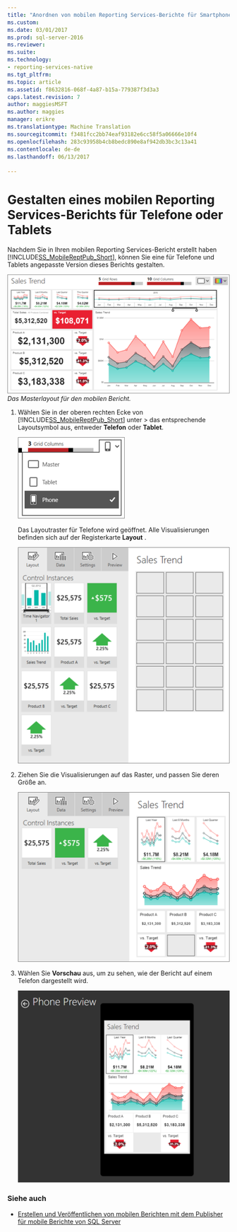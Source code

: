 ```yaml
---
title: "Anordnen von mobilen Reporting Services-Berichte für Smartphone oder Tablet | Microsoft Docs"
ms.custom: 
ms.date: 03/01/2017
ms.prod: sql-server-2016
ms.reviewer: 
ms.suite: 
ms.technology:
- reporting-services-native
ms.tgt_pltfrm: 
ms.topic: article
ms.assetid: f8632816-068f-4a87-b15a-779387f3d3a3
caps.latest.revision: 7
author: maggiesMSFT
ms.author: maggies
manager: erikre
ms.translationtype: Machine Translation
ms.sourcegitcommit: f3481fcc2bb74eaf93182e6cc58f5a06666e10f4
ms.openlocfilehash: 283c93958b4cb8bedc890e8af942db3bc3c13a41
ms.contentlocale: de-de
ms.lasthandoff: 06/13/2017

---
```

# <a name="lay-out-a-reporting-services-mobile-report-for-phone-or-tablet"></a>Gestalten eines mobilen Reporting Services-Berichts für Telefone oder Tablets
Nachdem Sie in [ ](../../reporting-services/mobile-reports/create-a-reporting-services-mobile-report.md) Ihren mobilen Reporting Services-Bericht erstellt haben [!INCLUDE[SS_MobileReptPub_Short](../../includes/ss-mobilereptpub-long.md)], können Sie eine für Telefone und Tablets angepasste Version dieses Berichts gestalten.  
  
![SSMRP_SalesTrendRptLayout](../../reporting-services/mobile-reports/media/ssmrp-salestrendrptlayout.png)   
*Das Masterlayout für den mobilen Bericht.*  
  
1. Wählen Sie in der oberen rechten Ecke von [!INCLUDE[SS_MobileReptPub_Short](../../includes/ss-mobilereptpub-short.md)] unter > das entsprechende Layoutsymbol aus, entweder **Telefon** oder **Tablet**.  
  
   ![SSMRP_LayoutMenu](../../reporting-services/mobile-reports/media/ssmrp-layoutmenu.png)  
     
   Das Layoutraster für Telefone wird geöffnet. Alle Visualisierungen befinden sich auf der Registerkarte **Layout** .  
     
   ![SSMRP_LayoutGrid](../../reporting-services/mobile-reports/media/ssmrp-layoutgrid.png)  
     
2. Ziehen Sie die Visualisierungen auf das Raster, und passen Sie deren Größe an.  
  
   ![SSMRP_PhoneLayout](../../reporting-services/mobile-reports/media/ssmrp-phonelayout.png)  
     
3. Wählen Sie **Vorschau** aus, um zu sehen, wie der Bericht auf einem Telefon dargestellt wird.  
  
   ![SSMRP_PhonePreview](../../reporting-services/mobile-reports/media/ssmrp-phonepreview.png)  
  
### <a name="see-also"></a>Siehe auch  
- [Erstellen und Veröffentlichen von mobilen Berichten mit dem Publisher für mobile Berichte von SQL Server](../../reporting-services/mobile-reports/create-mobile-reports-with-sql-server-mobile-report-publisher.md)  
  
  

